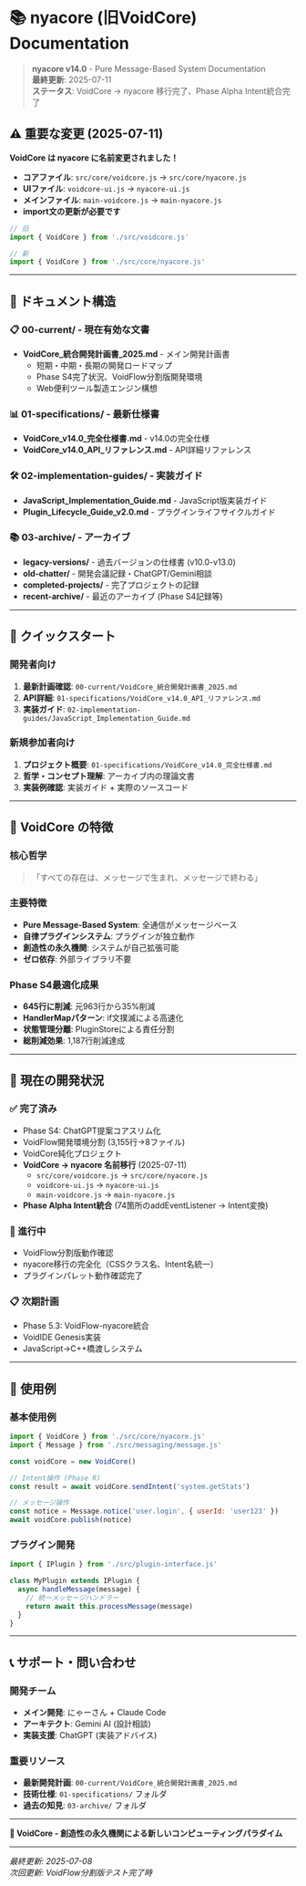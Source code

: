 # 📚 nyacore (旧VoidCore) Documentation

> **nyacore v14.0** - Pure Message-Based System Documentation  
> **最終更新**: 2025-07-11  
> **ステータス**: VoidCore → nyacore 移行完了、Phase Alpha Intent統合完了  

## ⚠️ **重要な変更 (2025-07-11)**

**VoidCore は nyacore に名前変更されました！**

- **コアファイル**: `src/core/voidcore.js` → `src/core/nyacore.js`
- **UIファイル**: `voidcore-ui.js` → `nyacore-ui.js`
- **メインファイル**: `main-voidcore.js` → `main-nyacore.js`
- **import文の更新が必要です**

```javascript
// 旧
import { VoidCore } from './src/voidcore.js'

// 新
import { VoidCore } from './src/core/nyacore.js'
```

---

## 📁 **ドキュメント構造**

### **📋 00-current/ - 現在有効な文書**
- **VoidCore_統合開発計画書_2025.md** - メイン開発計画書
  - 短期・中期・長期の開発ロードマップ
  - Phase S4完了状況、VoidFlow分割版開発環境
  - Web便利ツール製造エンジン構想

### **📊 01-specifications/ - 最新仕様書**
- **VoidCore_v14.0_完全仕様書.md** - v14.0の完全仕様
- **VoidCore_v14.0_API_リファレンス.md** - API詳細リファレンス

### **🛠️ 02-implementation-guides/ - 実装ガイド**
- **JavaScript_Implementation_Guide.md** - JavaScript版実装ガイド
- **Plugin_Lifecycle_Guide_v2.0.md** - プラグインライフサイクルガイド

### **📚 03-archive/ - アーカイブ**
- **legacy-versions/** - 過去バージョンの仕様書 (v10.0-v13.0)
- **old-chatter/** - 開発会議記録・ChatGPT/Gemini相談
- **completed-projects/** - 完了プロジェクトの記録
- **recent-archive/** - 最近のアーカイブ (Phase S4記録等)

---

## 🎯 **クイックスタート**

### **開発者向け**
1. **最新計画確認**: `00-current/VoidCore_統合開発計画書_2025.md`
2. **API詳細**: `01-specifications/VoidCore_v14.0_API_リファレンス.md`
3. **実装ガイド**: `02-implementation-guides/JavaScript_Implementation_Guide.md`

### **新規参加者向け**
1. **プロジェクト概要**: `01-specifications/VoidCore_v14.0_完全仕様書.md`
2. **哲学・コンセプト理解**: アーカイブ内の理論文書
3. **実装例確認**: 実装ガイド + 実際のソースコード

---

## 🌟 **VoidCore の特徴**

### **核心哲学**
> 「すべての存在は、メッセージで生まれ、メッセージで終わる」

### **主要特徴**
- **Pure Message-Based System**: 全通信がメッセージベース
- **自律プラグインシステム**: プラグインが独立動作
- **創造性の永久機関**: システムが自己拡張可能
- **ゼロ依存**: 外部ライブラリ不要

### **Phase S4最適化成果**
- **645行に削減**: 元963行から35%削減
- **HandlerMapパターン**: if文撲滅による高速化
- **状態管理分離**: PluginStoreによる責任分割
- **総削減効果**: 1,187行削減達成

---

## 🚀 **現在の開発状況**

### **✅ 完了済み**
- Phase S4: ChatGPT提案コアスリム化
- VoidFlow開発環境分割 (3,155行→8ファイル)
- VoidCore純化プロジェクト
- **VoidCore → nyacore 名前移行** (2025-07-11)
  - `src/core/voidcore.js` → `src/core/nyacore.js`
  - `voidcore-ui.js` → `nyacore-ui.js`
  - `main-voidcore.js` → `main-nyacore.js`
- **Phase Alpha Intent統合** (74箇所のaddEventListener → Intent変換)

### **🔄 進行中**
- VoidFlow分割版動作確認
- nyacore移行の完全化（CSSクラス名、Intent名統一）
- プラグインパレット動作確認完了

### **📋 次期計画**
- Phase 5.3: VoidFlow-nyacore統合
- VoidIDE Genesis実装
- JavaScript→C++橋渡しシステム

---

## 🎯 **使用例**

### **基本使用例**
```javascript
import { VoidCore } from './src/core/nyacore.js'
import { Message } from './src/messaging/message.js'

const voidCore = new VoidCore()

// Intent操作 (Phase R)
const result = await voidCore.sendIntent('system.getStats')

// メッセージ操作
const notice = Message.notice('user.login', { userId: 'user123' })
await voidCore.publish(notice)
```

### **プラグイン開発**
```javascript
import { IPlugin } from './src/plugin-interface.js'

class MyPlugin extends IPlugin {
  async handleMessage(message) {
    // 統一メッセージハンドラー
    return await this.processMessage(message)
  }
}
```

---

## 📞 **サポート・問い合わせ**

### **開発チーム**
- **メイン開発**: にゃーさん + Claude Code
- **アーキテクト**: Gemini AI (設計相談)
- **実装支援**: ChatGPT (実装アドバイス)

### **重要リソース**
- **最新開発計画**: `00-current/VoidCore_統合開発計画書_2025.md`
- **技術仕様**: `01-specifications/` フォルダ
- **過去の知見**: `03-archive/` フォルダ

---

**🌟 VoidCore - 創造性の永久機関による新しいコンピューティングパラダイム**

---
*最終更新: 2025-07-08*  
*次回更新: VoidFlow分割版テスト完了時*